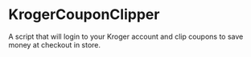 # KrogerCouponClipper
A script that will login to your Kroger account and clip coupons to save money at checkout in store.
